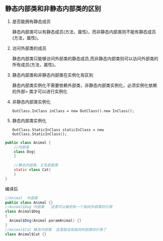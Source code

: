 ## 静态内部类和非静态内部类的区别

1. 是否能拥有静态成员

    静态内部类可以有静态成员(方法，属性)，而非静态内部类则不能有静态成员(方法，属性)。
2. 访问外部类的成员

    静态内部类只能够访问外部类的静态成员,而非静态内部类则可以访问外部类的所有成员(方法，属性)。
3. 静态内部类和非静态内部类在实例化有区别

    静态内部类实例化不需要依赖外部类，非静态内部类实例化，必须实例化依赖的外部> 类才可以进行实例化
4. 非静态内部类实例化

    `OutClass.InClass inClass = new OutClass().new InClass();`
5. 静态内部类实例化

    `OutClass.StaticInClass staticInClass = new OutClass.StaticInClass();`

```java
public class Animal {
	//内部类
	class Dog{
	}
	
	//静态内部类，又名嵌套类
	static class Cat{
	}
}
```
编译后
```java
//Animal  外部类
public class Animal {}
//Animal$Dog 内部类   这里可以看到有一个指向外部类的引用
class Animal$Dog
{
  Animal$Dog(Animal paramAnimal) {}
}
//Animal$Cat 静态内部类  这里就没有指向外部类的引用了
class Animal$Cat {}
```